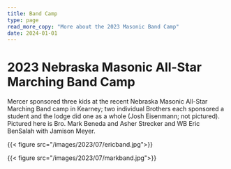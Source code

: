 ```yaml
---
title: Band Camp
type: page
read_more_copy: "More about the 2023 Masonic Band Camp"
date: 2024-01-01
---
```


# 2023 Nebraska Masonic All-Star Marching Band Camp

Mercer sponsored three kids at the recent Nebraska Masonic All-Star Marching Band camp in Kearney; two individual Brothers each sponsored a student and the lodge did one as a whole (Josh Eisenmann; not pictured). Pictured here is Bro. Mark Beneda and Asher Strecker and WB Eric BenSalah with Jamison Meyer.

{{< figure src="/images/2023/07/ericband.jpg">}}

{{< figure src="/images/2023/07/markband.jpg">}}

